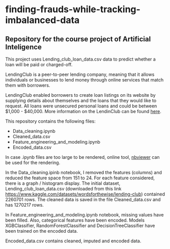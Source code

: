 # finding-frauds-while-tracking-imbalanced-data
## Repository for the course project of Artificial Inteligence

This project uses Lending_club_loan_data.csv data to predict whether a loan will be paid or charged-off. 

LendingClub is a peer-to-peer lending company, meaning that it allows individuals or businesses to lend money through online services that match them with borrowers. 

LendingClub enabled borrowers to create loan listings on its website by supplying details about themselves and the loans that they would like to request. All loans were unsecured personal loans and could be between $1,000 - $40,000.
More information on the LendinClub can be found [here](https://en.wikipedia.org/wiki/LendingClub#Overview).

This repository contains the following files:
* Data_cleaning.ipynb
* Cleaned_data.csv
* Feature_engineering_and_modeling.ipynb
* Encoded_data.csv

In case .ipynb files are too large to be rendered, online tool, [nbviewer](https://nbviewer.org/) can be used for the rendering.

In the Data_cleaning.ipinb notebook, I removed the features (columns) and reduced the feature space from 151 to 24. For each feature considered, there is a graph / histogram display. The initial dataset, Lending_club_loan_data.csv (downloaded from this link https://www.kaggle.com/datasets/wordsforthewise/lending-club) contained 2260701 rows. The cleaned data is saved in the file Cleaned_data.csv and has 1270217 rows.


In Feature_engineering_and_modeling.ipynb notebook, missing values have been filled. Also, categorical features have been encoded.
Models XGBClassifier, RandomForestClassifier and DecisionTreeClassifier have been trained on the encoded data.

Encoded_data.csv contains cleaned, imputed and encoded data.
